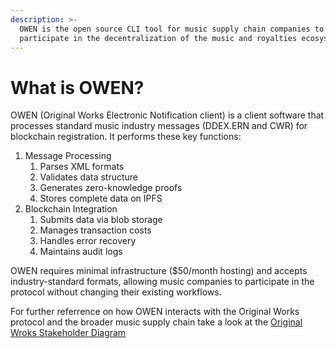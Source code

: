 ```yaml
---
description: >-
  OWEN is the open source CLI tool for music supply chain companies to
  participate in the decentralization of the music and royalties ecosystem
---
```


# What is OWEN?

OWEN (Original Works Electronic Notification client) is a client software that processes standard music industry messages (DDEX.ERN and CWR) for blockchain registration. It performs these key functions:


1. Message Processing
   1. Parses XML formats
   2. Validates data structure
   3. Generates zero-knowledge proofs
   4. Stores complete data on IPFS
2. Blockchain Integration
   1. Submits data via blob storage
   2. Manages transaction costs
   3. Handles error recovery
   4. Maintains audit logs

OWEN requires minimal infrastructure ($50/month hosting) and accepts industry-standard formats, allowing music companies to participate in the protocol without changing their existing workflows.

For further referrence on how OWEN interacts with the Original Works protocol and the broader music supply chain take a look at the [Original Wroks Stakeholder Diagram](https://docs.original.works/original-works/1.-introduction/main-flow)

